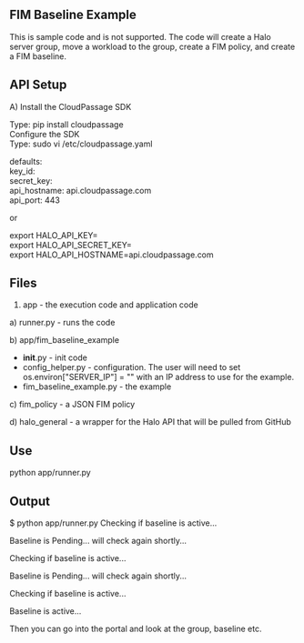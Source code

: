 FIM Baseline Example
-

This is sample code and is not supported.  The code will create a Halo server group, move a workload to the group,
create a FIM policy, and create a FIM baseline.

API Setup
-

A) Install the CloudPassage SDK

Type: pip install cloudpassage  
Configure the SDK  
Type: sudo vi /etc/cloudpassage.yaml  

defaults:  
  key_id:   
  secret_key:   
  api_hostname: api.cloudpassage.com  
  api_port: 443

or

export HALO_API_KEY=  
export HALO_API_SECRET_KEY=  
export HALO_API_HOSTNAME=api.cloudpassage.com  

Files
-

1) app - the execution code and application code

a) runner.py - runs the code

b) app/fim_baseline_example

- __init__.py - init code
- config_helper.py - configuration.  The user will need to set os.environ["SERVER_IP"] = "" with an IP address to use
for the example.
- fim_baseline_example.py - the example

c) fim_policy - a JSON FIM policy

d) halo_general - a wrapper for the Halo API that will be pulled from GitHub

Use
-

python app/runner.py

Output
-

$ python app/runner.py
Checking if baseline is active...

Baseline is Pending... will check again shortly...

Checking if baseline is active...

Baseline is Pending... will check again shortly...

Checking if baseline is active...

Baseline is active...

Then you can go into the portal and look at the group, baseline etc.
